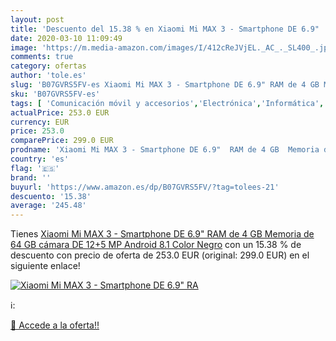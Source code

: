 ```yaml
---
layout: post
title: 'Descuento del 15.38 % en Xiaomi Mi MAX 3 - Smartphone DE 6.9"  RA'
date: 2020-03-10 11:09:49
image: 'https://m.media-amazon.com/images/I/412cReJVjEL._AC_._SL400_.jpg'
comments: true
category: ofertas
author: 'tole.es'
slug: 'B07GVRS5FV-es Xiaomi Mi MAX 3 - Smartphone DE 6.9" RAM de 4 GB Memoria...'
sku: 'B07GVRS5FV-es'
tags: [ 'Comunicación móvil y accesorios','Electrónica','Informática','Móviles','Móviles y smartphones libres','Tablets','android', ]
actualPrice: 253.0 EUR
currency: EUR
price: 253.0
comparePrice: 299.0 EUR
prodname: 'Xiaomi Mi MAX 3 - Smartphone DE 6.9"  RAM de 4 GB  Memoria de 64 GB  cámara DE 12+5 MP  Android 8.1  Color Negro'
country: 'es'
flag: '🇪🇸'
brand: ''
buyurl: 'https://www.amazon.es/dp/B07GVRS5FV/?tag=tolees-21'
descuento: '15.38'
average: '245.48'
---
```


Tienes [Xiaomi Mi MAX 3 - Smartphone DE 6.9"  RAM de 4 GB  Memoria de 64 GB  cámara DE 12+5 MP  Android 8.1  Color Negro](https://www.amazon.es/dp/B07GVRS5FV/?tag=tolees-21) con un 15.38 % de descuento con precio de oferta de 253.0 EUR (original: 299.0 EUR) en el siguiente enlace!

[![Xiaomi Mi MAX 3 - Smartphone DE 6.9"  RA](https://m.media-amazon.com/images/I/412cReJVjEL._AC_._SL400_.jpg)](https://www.amazon.es/dp/B07GVRS5FV/?tag=tolees-21)

ℹ️:


[🛒 Accede a la oferta!!](https://www.amazon.es/dp/B07GVRS5FV/?tag=tolees-21)
